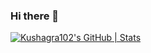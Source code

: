 ### Hi there 👋

[![Kushagra102's GitHub | Stats](https://stats.quine.sh/Kushagra102/github?theme=dark)](https://quine.sh?utm_source=widgets&utm_campaign=Kushagra102)

<!--
**Kushagra102/Kushagra102** is a ✨ _special_ ✨ repository because its `README.md` (this file) appears on your GitHub profile.

Here are some ideas to get you started:

- 🔭 I’m currently working on ...
- 🌱 I’m currently learning ...
- 👯 I’m looking to collaborate on ...
- 🤔 I’m looking for help with ...
- 💬 Ask me about ...
- 📫 How to reach me: ...
- 😄 Pronouns: ...
- ⚡ Fun fact: ...
-->

